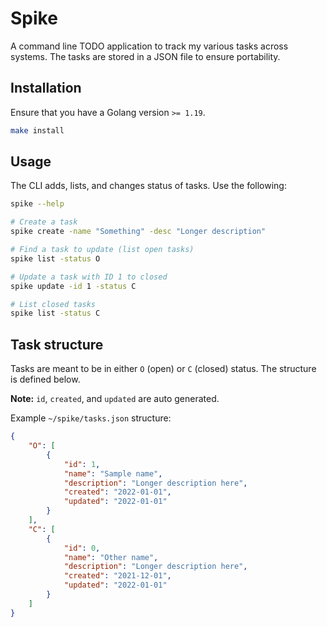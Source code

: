 # Spike
A command line TODO application to track my various tasks across systems. The
tasks are stored in a JSON file to ensure portability.

## Installation
Ensure that you have a Golang version `>= 1.19`.

```bash
make install
```

## Usage
The CLI adds, lists, and changes status of tasks. Use the following:

```bash
spike --help

# Create a task
spike create -name "Something" -desc "Longer description"

# Find a task to update (list open tasks)
spike list -status O

# Update a task with ID 1 to closed
spike update -id 1 -status C

# List closed tasks
spike list -status C
```

## Task structure
Tasks are meant to be in either `O` (open) or `C` (closed) status. The structure
is defined below.

**Note:** `id`, `created`, and `updated` are auto generated.

Example `~/spike/tasks.json` structure:
```json
{
    "O": [
        {
            "id": 1,
            "name": "Sample name",
            "description": "Longer description here",
            "created": "2022-01-01",
            "updated": "2022-01-01"
        }
    ],
    "C": [
        {
            "id": 0,
            "name": "Other name",
            "description": "Longer description here",
            "created": "2021-12-01",
            "updated": "2022-01-01"
        }
    ]
}
```

